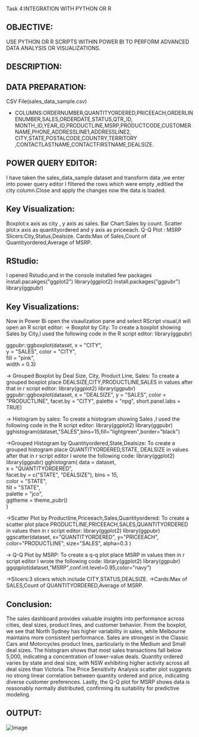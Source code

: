Task 4:INTEGRATION WITH PYTHON OR R
## OBJECTIVE:
USE PYTHON OR R SCRIPTS WITHIN POWER BI TO PERFORM ADVANCED DATA ANALYSIS OR VISUALIZATIONS.
## DESCRIPTION:
## DATA PREPARATION:
CSV File(sales_data_sample.csv)
- COLUMNS:ORDERNUMBER,QUANTITYORDERED,PRICEEACH,ORDERLINENUMBER,SALES,ORDERDATE,STATUS,QTR_ID,
MONTH_ID,YEAR_ID,PRODUCTLINE,MSRP,PRODUCTCODE,CUSTOMERNAME,PHONE,ADDRESSLINE1,ADDRESSLINE2,
CITY,STATE,POSTALCODE,COUNTRY,TERRITORY	,CONTACTLASTNAME,CONTACTFIRSTNAME,DEALSIZE.
## POWER QUERY EDITOR:
I have taken the sales_data_sample dataset and transform data ,we enter into power query editor I filtered the rows which were empty ,editied the city column.Close and apply 
the changes now the data is loaded.
## Key Visualization:
Boxplot:x axis as city , y axis as sales.
Bar Chart:Sales by count.
Scatter plot:x axis as quantityordered and y axis as priceeach.
Q-Q Plot : MSRP
Slicers:City,Status,Dealsize.
Cards:Max of Sales,Count of Quantityordered,Average of MSRP.
## RStudio:
I opened Rstudio,and in the console installed few packages
install.pacakges("ggplot2")
library(ggplot2)
install.packages("ggpubr")
library(ggpubr)
## Key Visualizations:
Now in Power Bi open the visaulization pane and select RScript visual,it will open an R script editor:
-> Boxplot by City:
To create a boxplot showing Sales by City,I used the following code in the R script editor:
library(ggpubr)

ggpubr::ggboxplot(dataset, 
                  x = "CITY",          
                  y = "SALES",
                  color = "CITY",      
                  fill = "pink",       
                  width = 0.3)
                  
-> Grouped Boxplot by Deal Size, City, Product Line, Sales:
To create a grouped boxplot place DEALSIZE,CITY,PRODUCTLINE,SALES in values after that in r script editor:
library(ggplot2)
library(ggpubr)
ggpubr::ggboxplot(dataset,
          x = "DEALSIZE",
          y = "SALES",
          color = "PRODUCTLINE",
          facet.by = "CITY",
          palette = "npg",
          short.panel.labs = TRUE)

-> Histogram by sales:
To create a histogram showing Sales ,I used the following code in the R script editor:
library(ggplot2)
library(ggpubr)
gghistogram(dataset,"SALES",bins=15,fill="lightgreen",border="black")

->Grouped Histogram by Quantityordered,State,Dealsize:
To create a grouped histogram place QUANTITYORDERED,STATE, DEALSIZE in values after that in r script editor I wrote the following code:
library(ggplot2)
library(ggpubr)
gghistogram(
  data = dataset,                   
  x = "QUANTITYORDERED",            
  facet.by = c("STATE", "DEALSIZE"),
  bins = 15,                        
  color = "STATE",                  
  fill = "STATE",                   
  palette = "jco",                  
  ggtheme = theme_pubr()            
)

->Scatter Plot by Productline,Priceeach,Sales,Quantityordered:
To create a scatter plot place PRODUCTLINE,PRICEEACH,SALES,QUANTITYORDERED in values then in r script editor:
library(ggplot2)
library(ggpubr)
ggscatter(dataset, 
          x="QUANTITYORDERED", 
          y="PRICEEACH",
          color="PRODUCTLINE",
          size="SALES",
          alpha=0.3
        )

-> Q-Q Plot by MSRP:
To create a q-q plot place MSRP in values then in r script editor I wrote the following code:
library(ggplot2)
library(ggpubr)
ggqqplot(dataset,"MSRP",conf.int.level=0.95,color="navy")

->Slicers:3 slicers which include CITY,STATUS,DEALSIZE.
->Cards:Max of SALES,Count of QUANTITYORDERED,Average of MSRP.

## Conclusion:
The sales dashboard provides valuable insights into performance across cities, deal sizes, product lines, and customer behavior. From the boxplot, we see that North Sydney has higher variability in sales, while Melbourne maintains more consistent performance. Sales are strongest in the Classic Cars and Motorcycles product lines, particularly in the Medium and Small deal sizes. The histogram shows that most sales transactions fall below 5,000, indicating a concentration of lower-value deals. Quantity ordered varies by state and deal size, with NSW exhibiting higher activity across all deal sizes than Victoria. The Price Sensitivity Analysis scatter plot suggests no strong linear correlation between quantity ordered and price, indicating diverse customer preferences. Lastly, the Q-Q plot for MSRP shows data is reasonably normally distributed, confirming its suitability for predictive modeling.

## OUTPUT:
![Image](https://github.com/user-attachments/assets/6e03eddd-0089-4e56-af7e-51b444f10842)



